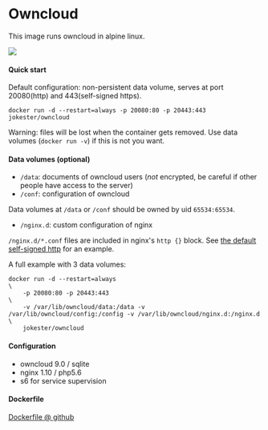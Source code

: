 # Owncloud

This image runs owncloud in alpine linux.

[![](https://images.microbadger.com/badges/image/jokester/owncloud.svg)](http://microbadger.com/images/jokester/owncloud "Get your own image badge on microbadger.com")

#### Quick start

Default configuration: non-persistent data volume, serves at port 20080(http) and 443(self-signed https).

    docker run -d --restart=always -p 20080:80 -p 20443:443 jokester/owncloud

Warning: files will be lost when the container gets removed. Use data volumes (`docker run -v`) if this is not you want.

#### Data volumes (optional)

- `/data`: documents of owncloud users (*not* encrypted, be careful if other people have access to the server)
- `/conf`: configuration of owncloud

Data volumes at `/data` or `/conf` should be owned by uid `65534:65534`.

- `/nginx.d`: custom configuration of nginx

`/nginx.d/*.conf` files are included in nginx's `http {}` block. See [the default self-signed http](https://github.com/jokester/Dockerfiles/tree/master/owncloud/nginx.d/) for an example.

A full example with 3 data volumes:

    docker run -d --restart=always                                                       \
        -p 20080:80 -p 20443:443                                                         \
        -v /var/lib/owncloud/data:/data -v /var/lib/owncloud/config:/config -v /var/lib/owncloud/nginx.d:/nginx.d \
        jokester/owncloud

#### Configuration

- owncloud 9.0 / sqlite
- nginx 1.10 / php5.6
- s6 for service supervision

#### Dockerfile

[Dockerfile @ github](https://github.com/jokester/Dockerfiles/tree/master/owncloud)
